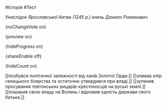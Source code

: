 #Історія #Тест

*Унаслідок Ярославської битви (1245 р.) князь Данило Романович*

{noChangeVote on}

{preview on}

{hideProgress on}

{shareEnable off}

{hideCount on}

[[позбувся політичної залежності від ханів Золотої Орди.]]
[[зламав опір галицького боярства та остаточно утвердився при владі.]]
[[зупинив просування тевтонських рицарів-хрестоносців на руські землі.]]
[[поширив свою владу на Волинь і відновив єдність держави свого батька.]]
